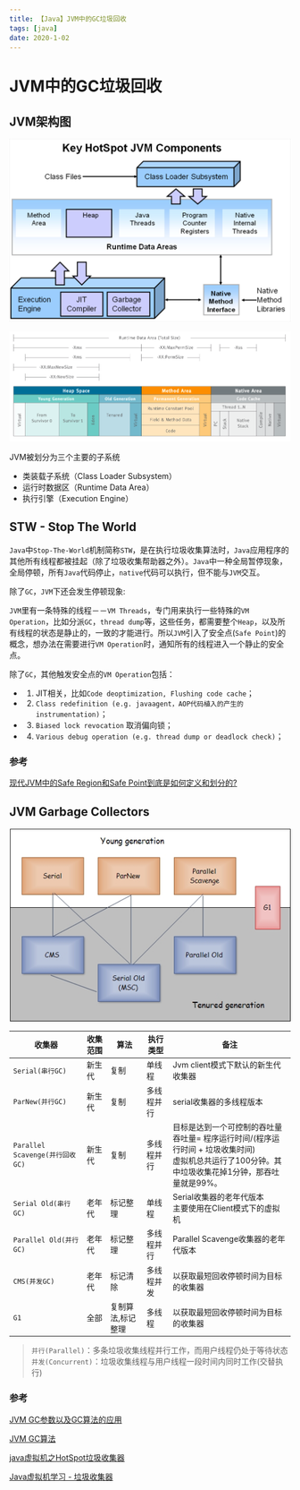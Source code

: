 ```yaml
---
title: 【Java】JVM中的GC垃圾回收
tags: [java]
date: 2020-1-02
---
```


# JVM中的GC垃圾回收
## JVM架构图

![](../img/jvm_conponent.png)

![](../img/jvm_memory3.png)

JVM被划分为三个主要的子系统
- 类装载子系统（Class Loader Subsystem）
- 运行时数据区（Runtime Data Area）
- 执行引擎（Execution Engine）

## STW - Stop The World
`Java`中`Stop-The-World`机制简称`STW`，是在执行垃圾收集算法时，`Java`应用程序的其他所有线程都被挂起（除了垃圾收集帮助器之外）。`Java`中一种全局暂停现象，全局停顿，所有`Java`代码停止，`native`代码可以执行，但不能与`JVM`交互。

除了`GC`，`JVM`下还会发生停顿现象:

`JVM`里有一条特殊的线程－－`VM Threads`，专门用来执行一些特殊的`VM Operation`，比如分派`GC`，`thread dump`等，这些任务，都需要整个`Heap`，以及所有线程的状态是静止的，一致的才能进行。所以`JVM`引入了安全点(`Safe Point`)的概念，想办法在需要进行`VM Operation`时，通知所有的线程进入一个静止的安全点。

除了`GC`，其他触发安全点的`VM Operation`包括：
- 1. JIT相关，比如`Code deoptimization, Flushing code cache`；
- 2. `Class redefinition (e.g. javaagent，AOP代码植入的产生的instrumentation)`；
- 3. `Biased lock revocation` 取消偏向锁；
- 4. `Various debug operation (e.g. thread dump or deadlock check)`；

### 参考

[现代JVM中的Safe Region和Safe Point到底是如何定义和划分的?](https://www.zhihu.com/question/29268019/answer/43762165)

## JVM Garbage Collectors


![](../img/gc_collection.jpg)

|  收集器   | 收集范围  | 算法  | 执行类型  |备注  |
|  ----  | ----  |----  |----  |----  |
| `Serial(串行GC)`  | 新生代 |复制 |单线程 |Jvm client模式下默认的新生代收集器|
| `ParNew(并行GC)`  | 新生代 |复制 |多线程并行 |serial收集器的多线程版本|
| `Parallel Scavenge(并行回收GC)`  | 新生代 |复制 |多线程并行 |目标是达到一个可控制的吞吐量<br>吞吐量= 程序运行时间/(程序运行时间 + 垃圾收集时间)<br>虚拟机总共运行了100分钟。其中垃圾收集花掉1分钟，那吞吐量就是99%。|
| `Serial Old(串行GC)`  | 老年代 |标记整理 |单线程 |Serial收集器的老年代版本<br>主要使用在Client模式下的虚拟机|
| `Parallel Old(并行GC)` | 老年代 |标记整理 |多线程并行 |Parallel Scavenge收集器的老年代版本|
| `CMS(并发GC)` | 老年代 |标记清除 |多线程并发 |以获取最短回收停顿时间为目标的收集器|
| `G1` | 全部 |复制算法,标记整理 |多线程 |以获取最短回收停顿时间为目标的收集器|

> `并行(Parallel)`：多条垃圾收集线程并行工作，而用户线程仍处于等待状态  
> `并发(Concurrent)`：垃圾收集线程与用户线程一段时间内同时工作(交替执行)

### 参考
[JVM GC参数以及GC算法的应用](https://my.oschina.net/hosee/blog/644618)

[JVM GC算法](https://cloud.tencent.com/developer/article/1102243)

[java虚拟机之HotSpot垃圾收集器](https://www.toutiao.com/i6490796229067276814/)

[Java虚拟机学习 - 垃圾收集器](https://blog.csdn.net/java2000_wl/article/details/8030172)

